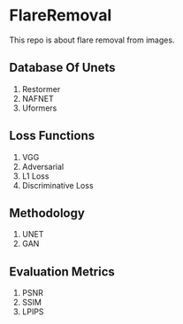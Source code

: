 # FlareRemoval
This repo is about flare removal from images.



## Database Of Unets
1. Restormer
2. NAFNET
3. Uformers


## Loss Functions
1. VGG
2. Adversarial
3. L1 Loss
4. Discriminative Loss


## Methodology
1. UNET
2. GAN


## Evaluation Metrics
1. PSNR
2. SSIM
3. LPIPS